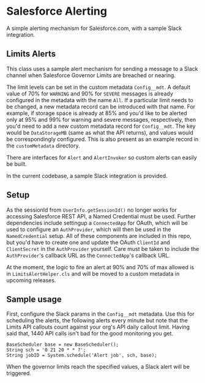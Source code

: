 # Salesforce Alerting

A simple alerting mechanism for Salesforce.com, with a sample Slack integration.

## Limits Alerts

This class uses a sample alert mechanism for sending a message to a Slack channel when Salesforce Governor Limits are breached or nearing.

The limit levels can be set in the custom metadata `Config__mdt`. A default value of 70% for `WARNING` and 90% for `SEVERE` messages is already configured in the metadata with the name `All`. If a particular limit needs to be changed, a new metadata record can be introduced with that name. For example, if storage space is already at 85% and you'd like to be alerted only at 95% and 99% for warning and severe messages, respectively, then you'd need to add a new custom metadata record for `Config__mdt`. The key would be `DataStorageMB` (same as what the API returns), and values would be correspondingly configured. This is also present as an example record in the `customMetadata` directory.

There are interfaces for `Alert` and `AlertInvoker` so custom alerts can easily be built.

In the current codebase, a sample Slack integration is provided.

## Setup

As the sessionId from `UserInfo.getSessionId()` no longer works for accessing Salesforce REST API, a Named Credential must be used. Further dependencies include settingup a `ConnectedApp` for OAuth, which will be used to configure an `AuthProvider`, which will then be used in the `NamedCredential` setup. All of these components are included in this repo, but you'd have to create one and update the OAuth `ClientId` and `ClientSecret` in the `AuthProvider` yourself. Care must be taken to include the `AuthProvider`'s callback URL as the `ConnectedApp`'s callback URL.

At the moment, the logic to fire an alert at 90% and 70% of max allowed is in `LimitsAlertHelper.cls` and will be moved to a custom metadata in upcoming releases.

## Sample usage

First, configure the Slack params in the `Config__mdt` metadata.
Use this for scheduling the alerts, the following alerts every minute but note that the Limits API callouts count against your org's API daily callout limit. Having said that, 1440 API calls isn't bad for the good monitoring you get.

```
BaseScheduler base = new BaseScheduler();
String sch = '0 21 20 * * ?';
String jobID = System.schedule('Alert job', sch, base);
```

When the governor limits reach the specified values, a Slack alert will be triggered.
